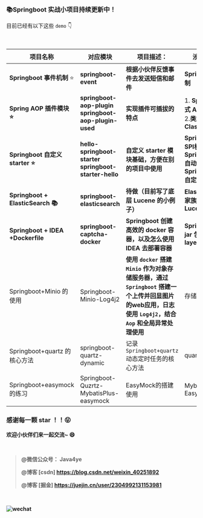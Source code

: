 ### 📚Springboot 实战小项目持续更新中！

目前已经有以下这些 `demo` 👇

<br/>

| **项目名称**                      | **对应模块**                                                 | **项目描述：**                                               | **涉及技术**                                                 | **对应文章👇:**                                               |
| --------------------------------- | ------------------------------------------------------------ | ------------------------------------------------------------ | ------------------------------------------------------------ | ------------------------------------------------------------ |
| **Springboot 事件机制** ⭐         | **springboot-event**                                         | **根据小伙伴反馈事件去发送短信和邮件**                       | **Spring事件机制**                                           | **[三分钟快速上手Spring事件机制](https://mp.weixin.qq.com/s/XjGIK11FeNpJWUTZhJhqlg)** |
| **Spring AOP 插件模块 ⭐**         | **springboot-aop-plugin** <br />**springboot-aop-plugin-used** | **实现插件可插拔的特点**                                     | 1.  **Spring 编程式 AOP** <br />2.**类加载器 ClassLoader**   | **[Spring AOP内功修炼!!](https://mp.weixin.qq.com/s/N1t-t0FhQhdzIo_ljhxBbQ)**<br />**[AOP 插件就这？上手不用两分钟！！](https://mp.weixin.qq.com/s/tEkjWnygz3SCa_aMdveNYQ)** |
| **Springboot 自定义 starter ⭐**   | **hello-springboot-starter**<br/>**springboot-starter-hello** | **自定义 starter 模块基础，方便在别的项目中使用**            | **Springboot SPI机制** <br />**Springboot 自动装配原理** <br />**Springboot 自定义starter** | **[服务发现机制SPI居然是破坏者？！](https://mp.weixin.qq.com/s/xz6XijCcl6vSd28n4AQtmw)** <br/>**[Springboot自动装配原理探索](https://mp.weixin.qq.com/s/QFGs57qJhsRcql2Zdeg2tg)** <br/>**[简单两步搞定Springboot自定义starter](https://mp.weixin.qq.com/s/aNJdPNuxlrEsxo-mRhQn8Q)**<br/> |
| **Springboot + ElasticSearch 📚**  | **springboot-elasticsearch**                                 | **待做（目前写了底层 Lucene 的小例子）**                     | **ElasticSearch 家族，底层 Lucene**                          | **[一文带你快速了解 ES , ELK , ELKB](https://mp.weixin.qq.com/s/Nt5TXqzsq3D6au6efWG_0w)<br/>[ElasticSearch中必须掌握的七个概念](https://mp.weixin.qq.com/s/S4jfnEpZL0TvwDxH79nfvw)<br />[快速上手搜索引擎的秘密武器——Lucene](https://mp.weixin.qq.com/s/Fj4M8Q1NduKQJ8Z9Bh52cA)<br />** |
| **Springboot + IDEA +Dockerfile** | **springboot-captcha-docker**                                | **Springboot 创建高效的 docker 容器，以及怎么使用 IDEA 去部署容器** | **Springboot jar 包中的 layers.idx**                         | **[为什么SpringBoot可以直接运行 jar 包？](https://mp.weixin.qq.com/s/7zQaiJNzs-rL7CKyfLu2rA)<br />[Springboot 是这样提高创建 docker 容器的效率的](https://mp.weixin.qq.com/s/_UKhf7RRUUwko8SufCWXgg)<br />** |
| Springboot+Minio 的使用           | Springboot-Minio-Log4j2                                      | **使用 `docker` 搭建 `Minio` 作为对象存储服务器，通过 `Springboot` 搭建一个上传并回显图片的web应用，日志使用 `Log4j2`，结合 `Aop` 和全局异常处理使用** | 存储对象OOS                                                  | **[Springboot+Minio的使用](https://mp.weixin.qq.com/s/QH0x2d1VAiQZnzEUfFtjpw)**<br />**[Springboot+log4j2不生效](https://mp.weixin.qq.com/s/6z5TCSsZV3fv3LyLvuKkaQ)**<br />**[Springboot之日志错误信息定位](https://mp.weixin.qq.com/s/XNwqOnYOJPDH10yB2QMRvg)**<br /> |
| Springboot+quartz 的核心方法      | springboot-quartz-dynamic                                    | 记录 `Springboot+quartz` 动态定时任务的核心方法              | quartz                                                       | **[Springboot+quartz 动态定时任务笔记](https://mp.weixin.qq.com/s/sU7reEsSaZj5FtGtJ2LAbg)** |
| Springboot+easymock 的练习        | Springboot-Quzrtz-MybatisPlus-easymock                       | EasyMock的搭建使用                                           | MybatisPlus<br />EasyMock                                    | **[Springboot2+Quartz+MybatisPlus+easymock](https://mp.weixin.qq.com/s/cqysSlMdfVJ6wMi81jRchw)**<br />**[MybatisPlus 生成代码体验](https://mp.weixin.qq.com/s/6-eCpWuIscglTs2ilUQjgw)**<br />**[docker安装easymock](https://mp.weixin.qq.com/s/nFYSDZmoUJCosRvufdDiBw)**<br /> |





### **感谢每一颗 star ！！😝** 

**欢迎小伙伴们来一起交流~ 😄**

**<br/>**

>  **@微信公众号： Java4ye**
>
>  **@博客 [csdn] https://blog.csdn.net/weixin_40251892**
>
>  **@博客 [掘金] https://juejin.cn/user/2304992131153981**

**<br/>**

**![wechat](http://cdn.jsdelivr.net/gh/Java4ye/picb/20201202082043.png)**